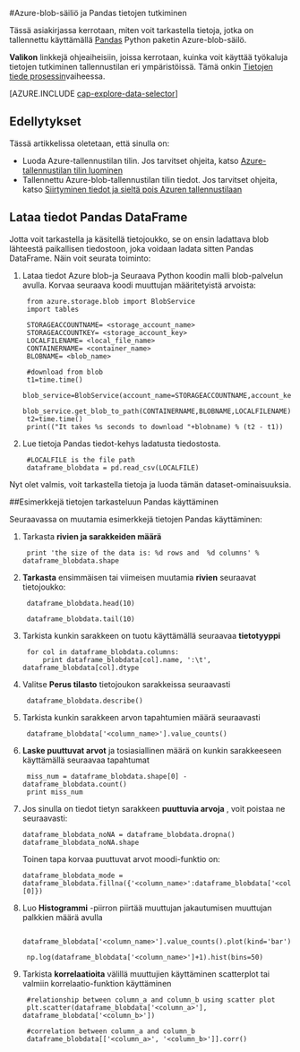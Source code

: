 <properties 
    pageTitle="Azure-blob-säiliö ja Pandas tietojen tutkiminen | Microsoft Azure" 
    description="Voit tutkia tietoja, jotka on tallennettu käyttämällä Pandas Azure-blob-säilö." 
    services="machine-learning,storage" 
    documentationCenter="" 
    authors="bradsev" 
    manager="jhubbard" 
    editor="cgronlun" />

<tags 
    ms.service="machine-learning" 
    ms.workload="data-services" 
    ms.tgt_pltfrm="na" 
    ms.devlang="na" 
    ms.topic="article" 
    ms.date="09/13/2016" 
    ms.author="bradsev" /> 

#<a name="explore-data-in-azure-blob-storage-with-pandas"></a>Azure-blob-säiliö ja Pandas tietojen tutkiminen

Tässä asiakirjassa kerrotaan, miten voit tarkastella tietoja, jotka on tallennettu käyttämällä [Pandas](http://pandas.pydata.org/) Python paketin Azure-blob-säilö.

**Valikon** linkkejä ohjeaiheisiin, joissa kerrotaan, kuinka voit käyttää työkaluja tietojen tutkiminen tallennustilan eri ympäristöissä. Tämä onkin [Tietojen tiede prosessin]()vaiheessa.

[AZURE.INCLUDE [cap-explore-data-selector](../../includes/cap-explore-data-selector.md)]


## <a name="prerequisites"></a>Edellytykset
Tässä artikkelissa oletetaan, että sinulla on:

* Luoda Azure-tallennustilan tilin. Jos tarvitset ohjeita, katso [Azure-tallennustilan tilin luominen](../storage/storage-create-storage-account.md#create-a-storage-account)
* Tallennettu Azure-blob-tallennustilan tilin tiedot. Jos tarvitset ohjeita, katso [Siirtyminen tiedot ja sieltä pois Azuren tallennustilaan](../storage/storage-moving-data.md)

## <a name="load-the-data-into-a-pandas-dataframe"></a>Lataa tiedot Pandas DataFrame
Jotta voit tarkastella ja käsitellä tietojoukko, se on ensin ladattava blob lähteestä paikallisen tiedostoon, joka voidaan ladata sitten Pandas DataFrame. Näin voit seurata toiminto:

1. Lataa tiedot Azure blob-ja Seuraava Python koodin malli blob-palvelun avulla. Korvaa seuraava koodi muuttujan määritetyistä arvoista: 

        from azure.storage.blob import BlobService
        import tables
        
        STORAGEACCOUNTNAME= <storage_account_name>
        STORAGEACCOUNTKEY= <storage_account_key>
        LOCALFILENAME= <local_file_name>        
        CONTAINERNAME= <container_name>
        BLOBNAME= <blob_name>

        #download from blob
        t1=time.time()
        blob_service=BlobService(account_name=STORAGEACCOUNTNAME,account_key=STORAGEACCOUNTKEY)
        blob_service.get_blob_to_path(CONTAINERNAME,BLOBNAME,LOCALFILENAME)
        t2=time.time()
        print(("It takes %s seconds to download "+blobname) % (t2 - t1))


2. Lue tietoja Pandas tiedot-kehys ladatusta tiedostosta.

        #LOCALFILE is the file path 
        dataframe_blobdata = pd.read_csv(LOCALFILE)

Nyt olet valmis, voit tarkastella tietoja ja luoda tämän dataset-ominaisuuksia.

##<a name="blob-dataexploration"></a>Esimerkkejä tietojen tarkasteluun Pandas käyttäminen

Seuraavassa on muutamia esimerkkejä tietojen Pandas käyttäminen:

1. Tarkasta **rivien ja sarakkeiden määrä** 

        print 'the size of the data is: %d rows and  %d columns' % dataframe_blobdata.shape

2. **Tarkasta** ensimmäisen tai viimeisen muutamia **rivien** seuraavat tietojoukko:

        dataframe_blobdata.head(10)
        
        dataframe_blobdata.tail(10)

3. Tarkista kunkin sarakkeen on tuotu käyttämällä seuraavaa **tietotyyppi**
    
        for col in dataframe_blobdata.columns:
            print dataframe_blobdata[col].name, ':\t', dataframe_blobdata[col].dtype

4. Valitse **Perus tilasto** tietojoukon sarakkeissa seuraavasti
 
        dataframe_blobdata.describe()
    
5. Tarkista kunkin sarakkeen arvon tapahtumien määrä seuraavasti

        dataframe_blobdata['<column_name>'].value_counts()

6. **Laske puuttuvat arvot** ja tosiasiallinen määrä on kunkin sarakkeeseen käyttämällä seuraavaa tapahtumat

        miss_num = dataframe_blobdata.shape[0] - dataframe_blobdata.count()
        print miss_num
     
7.  Jos sinulla on tiedot tietyn sarakkeen **puuttuvia arvoja** , voit poistaa ne seuraavasti:

        dataframe_blobdata_noNA = dataframe_blobdata.dropna()
        dataframe_blobdata_noNA.shape

    Toinen tapa korvaa puuttuvat arvot moodi-funktio on:
    
        dataframe_blobdata_mode = dataframe_blobdata.fillna({'<column_name>':dataframe_blobdata['<column_name>'].mode()[0]})        

8. Luo **Histogrammi** -piirron piirtää muuttujan jakautumisen muuttujan palkkien määrä avulla 
    
        dataframe_blobdata['<column_name>'].value_counts().plot(kind='bar')
        
        np.log(dataframe_blobdata['<column_name>']+1).hist(bins=50)
    
9. Tarkista **korrelaatioita** välillä muuttujien käyttäminen scatterplot tai valmiin korrelaatio-funktion käyttäminen

        #relationship between column_a and column_b using scatter plot
        plt.scatter(dataframe_blobdata['<column_a>'], dataframe_blobdata['<column_b>'])
        
        #correlation between column_a and column_b
        dataframe_blobdata[['<column_a>', '<column_b>']].corr()
